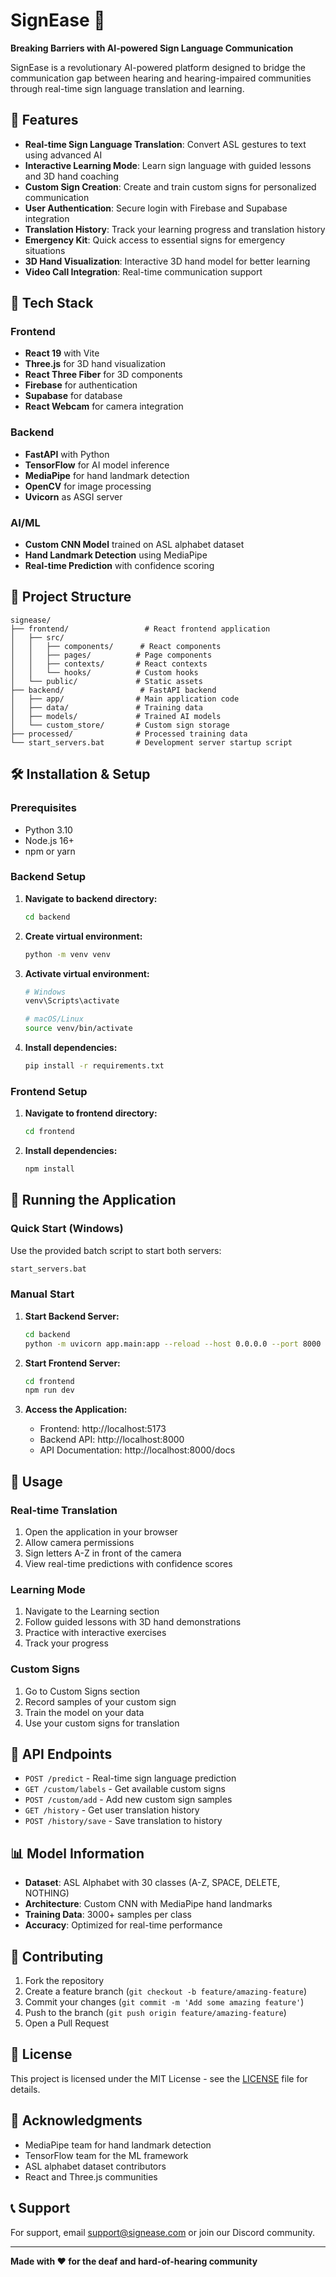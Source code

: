 # SignEase 🤟

**Breaking Barriers with AI-powered Sign Language Communication**

SignEase is a revolutionary AI-powered platform designed to bridge the communication gap between hearing and hearing-impaired communities through real-time sign language translation and learning.

## 🌟 Features

- **Real-time Sign Language Translation**: Convert ASL gestures to text using advanced AI
- **Interactive Learning Mode**: Learn sign language with guided lessons and 3D hand coaching
- **Custom Sign Creation**: Create and train custom signs for personalized communication
- **User Authentication**: Secure login with Firebase and Supabase integration
- **Translation History**: Track your learning progress and translation history
- **Emergency Kit**: Quick access to essential signs for emergency situations
- **3D Hand Visualization**: Interactive 3D hand model for better learning
- **Video Call Integration**: Real-time communication support

## 🚀 Tech Stack

### Frontend
- **React 19** with Vite
- **Three.js** for 3D hand visualization
- **React Three Fiber** for 3D components
- **Firebase** for authentication
- **Supabase** for database
- **React Webcam** for camera integration

### Backend
- **FastAPI** with Python
- **TensorFlow** for AI model inference
- **MediaPipe** for hand landmark detection
- **OpenCV** for image processing
- **Uvicorn** as ASGI server

### AI/ML
- **Custom CNN Model** trained on ASL alphabet dataset
- **Hand Landmark Detection** using MediaPipe
- **Real-time Prediction** with confidence scoring

## 📁 Project Structure

```
signease/
├── frontend/                 # React frontend application
│   ├── src/
│   │   ├── components/      # React components
│   │   ├── pages/          # Page components
│   │   ├── contexts/       # React contexts
│   │   └── hooks/          # Custom hooks
│   └── public/             # Static assets
├── backend/                 # FastAPI backend
│   ├── app/                # Main application code
│   ├── data/               # Training data
│   ├── models/             # Trained AI models
│   └── custom_store/       # Custom sign storage
├── processed/              # Processed training data
└── start_servers.bat       # Development server startup script
```

## 🛠️ Installation & Setup

### Prerequisites
- Python 3.10
- Node.js 16+
- npm or yarn

### Backend Setup

1. **Navigate to backend directory:**
   ```bash
   cd backend
   ```

2. **Create virtual environment:**
   ```bash
   python -m venv venv
   ```

3. **Activate virtual environment:**
   ```bash
   # Windows
   venv\Scripts\activate
   
   # macOS/Linux
   source venv/bin/activate
   ```

4. **Install dependencies:**
   ```bash
   pip install -r requirements.txt
   ```

### Frontend Setup

1. **Navigate to frontend directory:**
   ```bash
   cd frontend
   ```

2. **Install dependencies:**
   ```bash
   npm install
   ```

## 🚀 Running the Application

### Quick Start (Windows)
Use the provided batch script to start both servers:
```bash
start_servers.bat
```

### Manual Start

1. **Start Backend Server:**
   ```bash
   cd backend
   python -m uvicorn app.main:app --reload --host 0.0.0.0 --port 8000
   ```

2. **Start Frontend Server:**
   ```bash
   cd frontend
   npm run dev
   ```

3. **Access the Application:**
   - Frontend: http://localhost:5173
   - Backend API: http://localhost:8000
   - API Documentation: http://localhost:8000/docs

## 🎯 Usage

### Real-time Translation
1. Open the application in your browser
2. Allow camera permissions
3. Sign letters A-Z in front of the camera
4. View real-time predictions with confidence scores

### Learning Mode
1. Navigate to the Learning section
2. Follow guided lessons with 3D hand demonstrations
3. Practice with interactive exercises
4. Track your progress

### Custom Signs
1. Go to Custom Signs section
2. Record samples of your custom sign
3. Train the model on your data
4. Use your custom signs for translation

## 🔧 API Endpoints

- `POST /predict` - Real-time sign language prediction
- `GET /custom/labels` - Get available custom signs
- `POST /custom/add` - Add new custom sign samples
- `GET /history` - Get user translation history
- `POST /history/save` - Save translation to history

## 📊 Model Information

- **Dataset**: ASL Alphabet with 30 classes (A-Z, SPACE, DELETE, NOTHING)
- **Architecture**: Custom CNN with MediaPipe hand landmarks
- **Training Data**: 3000+ samples per class
- **Accuracy**: Optimized for real-time performance

## 🤝 Contributing

1. Fork the repository
2. Create a feature branch (`git checkout -b feature/amazing-feature`)
3. Commit your changes (`git commit -m 'Add some amazing feature'`)
4. Push to the branch (`git push origin feature/amazing-feature`)
5. Open a Pull Request

## 📝 License

This project is licensed under the MIT License - see the [LICENSE](LICENSE) file for details.

## 🙏 Acknowledgments

- MediaPipe team for hand landmark detection
- TensorFlow team for the ML framework
- ASL alphabet dataset contributors
- React and Three.js communities

## 📞 Support

For support, email support@signease.com or join our Discord community.

---

**Made with ❤️ for the deaf and hard-of-hearing community**
